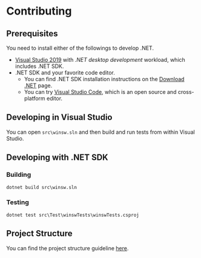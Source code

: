 # Contributing

## Prerequisites

You need to install either of the followings to develop .NET.

- [Visual Studio 2019](https://visualstudio.microsoft.com/downloads/) with *.NET desktop development* workload, which includes .NET SDK.
- .NET SDK and your favorite code editor.
  - You can find .NET SDK installation instructions on the [Download .NET](https://dotnet.microsoft.com/download) page.
  - You can try [Visual Studio Code](https://code.visualstudio.com/Download), which is an open source and cross-platform editor.

## Developing in Visual Studio

You can open `src\winsw.sln` and then build and run tests from within Visual Studio.

## Developing with .NET SDK

### Building

```
dotnet build src\winsw.sln
```

### Testing

```
dotnet test src\Test\winswTests\winswTests.csproj
```

## Project Structure

You can find the project structure guideline [here](docs/developer/project-structure.md).
